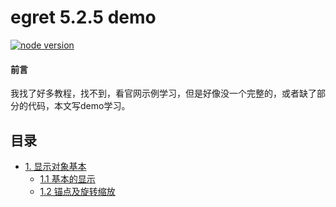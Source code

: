 # egret 5.2.5 demo
[![node version][node-image]][node-url]

[node-image]: https://img.shields.io/badge/node.js-%3E=_8-green.svg?style=flat-square
[node-url]: http://nodejs.org/download/

#### 前言
我找了好多教程，找不到，看官网示例学习，但是好像没一个完整的，或者缺了部分的代码，本文写demo学习。

## 目录
* [1. 显示对象基本](https://github.com/ljcGitHub/egret-examples/tree/master/one/1)
  * [1.1 基本的显示](https://github.com/ljcGitHub/egret-examples/tree/master/one/1)
  * [1.2 锚点及旋转缩放](https://github.com/ljcGitHub/egret-examples/tree/master/one/2)